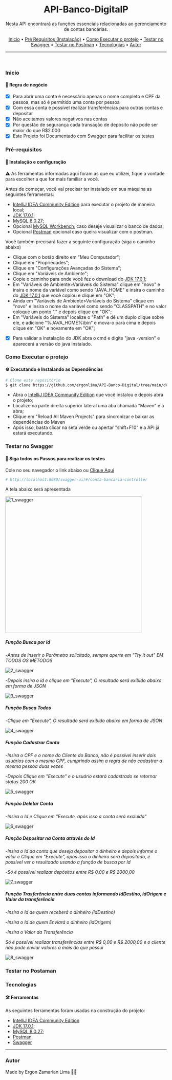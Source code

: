 <h1 align="center">API-Banco-DigitalP</h1>

<p align="center">Nesta API encontrará as funções essenciais relacionadas ao gerenciamento de contas bancárias.</p>

<p align="center">
 <a href="#inicio">Inicio</a> •
 <a href="#pré-requisitos">Pré Requisitos (Instalação)</a> •
 <a href="#como-executar-o-projeto">Como Executar o protejo</a> •
 <a href="#testar-no-swagger">Testar no Swagger</a> •
 <a href="#testar-no-postman">Testar no Postman</a> •
 <a href="#tecnologias">Tecnologias</a> •
 <a href="#autor">Autor</a>
</p>

---

<br>

### Inicio
#### 🚀 Regra de negócio
- [x] Para abrir uma conta é necessário apenas o nome completo e CPF da pessoa, mas só é permitido uma conta por pessoa
- [x] Com essa conta é possível realizar transferências para outras contas e depositar
- [x] Não aceitamos valores negativos nas contas
- [x] Por questão de segurança cada transação de depósito não pode ser maior do que R$2.000
- [x] Este Projeto foi Documentado com Swagger para facilitar os testes

### Pré-requisitos
#### 🔧 Instalação e configuração

⚠️ As ferramentas informadas aqui foram as que eu utilizei, fique a vontade para escolher a que for mais familiar a você.

Antes de começar, você vai precisar ter instalado em sua máquina as seguintes ferramentas:
- [IntelliJ IDEA Community Edition](https://www.jetbrains.com/pt-br/idea/download/#section=windows) para executar o projeto de maneira local; 
- [JDK 17.0.1](https://jdk.java.net/17/);
- [MySQL 8.0.27](https://dev.mysql.com/downloads/installer/);
- Opcional [MySQL Workbench](https://dev.mysql.com/downloads/installer/), caso deseje visualizar o banco de dados;
- Opcional [Postman](https://www.postman.com/downloads/) opcional caso queira visualizar com o postman.

Você também precisará fazer a seguinte configuração (siga o caminho abaixo)
- Clique com o botão direito em "Meu Computador";
- Clique em "Propriedades";
- Clique em "Configurações Avançadas do Sistema";
- Clique em "Variáveis de Ambiente";
- Copie o caminho para onde você fez o download do [JDK 17.0.1](https://jdk.java.net/17/);
- Em "Variáveis de Ambiente>Variáveis do Sistema" clique em "novo" e insira o nome da variável como sendo "JAVA_HOME" e insira o caminho do [JDK 17.0.1](https://jdk.java.net/17/) que você copiou e clique em "OK";
- Ainda em "Variáveis de Ambiente>Variáveis do Sistema" clique em "novo" e insira o nome da variável como sendo "CLASSPATH" e no valor coloque um ponto "." e depois clique em "OK";
- Em "Variáveis do Sistema" localize o "Path" e dê um duplo clique sobre ele, e adicione "%JAVA_HOME%\bin" e mova-o para cima e depois clique em "OK" e novamente em "OK";

- [x] Para validar a instalação do JDK abra o cmd e digite "java -version" e aparecerá a versão do java instalado.

### Como Executar o protejo
#### ⚙️ Executando e Instalando as Dependências

```bash
# Clone este repositório
$ git clone https://github.com/ergonlima/API-Banco-Digital/tree/main/desafio-rest-api
```
- Abra o [IntelliJ IDEA Community Edition](https://www.jetbrains.com/pt-br/idea/download/#section=windows) que você instalou e depois abra o projeto;
- Localize na parte direita superior lateral uma aba chamada "Maven" e a abra;
- Clique em "Reload All Maven Projects" para sincronizar e baixar as dependências do Maven
- Após isso, basta clicar na seta verde ou apertar "shift+F10" e a API já estará executando.

### Testar no Swagger
#### 📝 Siga todos os Passos para realizar os testes

Cole no seu navegador o link abaixo ou [Clique Aqui](http://localhost:8080/swagger-ui/#/conta-bancaria-controller)
```bash
# http://localhost:8080/swagger-ui/#/conta-bancaria-controller
```
<p align="left">A tela abaixo será apresentada</p>

<img alt="1_swagger" src="./imgs-readme/1_swagger.JPG" height="425" />

##### Função Busca por Id
-*Antes de inserir o Parâmetro solicitado, sempre aperte em "Try it out" EM TODOS OS MÉTODOS*

<img alt="2_swagger" src="./imgs-readme/2_swagger.JPG"/>

-*Depois insira o id e clique em "Execute", O resultado será exibido abaixo em forma de JSON*

<img alt="3_swagger" src="./imgs-readme/3_swagger.JPG"/>

##### Função Busca Todos

-*Clique em "Execute", O resultado será exibido abaixo em forma de JSON*

<img alt="4_swagger" src="./imgs-readme/4_swagger.JPG"/>

##### Função Cadastrar Conta
-*Insira o CPF e o nome do Cliente do Banco, não é possível inserir dois usuários com o mesmo CPF, cumprindo assim a regra de não cadastrar a mesma pessoa duas vezes*

-*Depois Clique em "Execute" e o usuário estará cadastrado se retornar status 200 OK*

<img alt="5_swagger" src="./imgs-readme/5_swagger.JPG"/>

##### Função Deletar Conta
-*Insira o Id e Clique em "Execute, após isso a conta será excluída"*

<img alt="6_swagger" src="./imgs-readme/6_swagger.JPG"/>

##### Função Depositar na Conta através do Id
-*Insira o Id da conta que deseja depositar o dinheiro e depois informe o valor e Clique em "Execute", após isso o dinheiro será depositado, é possível ver o resultaado usando a função de busca por Id*

-*Só é possível realizar depósitos entre R$ 0,00 e R$ 2000,00*

<img alt="7_swagger" src="./imgs-readme/7_swagger.JPG"/>

##### Função Trasferência entre duas contas informando idDestino, idOrigem e Valor da transferência
-*Insira o Id de quem receberá o dinheiro (idDestino)*

-*Insira o Id de quem Enviará o dinheiro (idOrigem)*

-*Insira o Valor da Transferência*

*Só é possível realizar transferências entre R$ 0,00 e R$ 2000,00 e o cliente não pode enviar valores a mais do que possui*

<img alt="8_swagger" src="./imgs-readme/8_swagger.JPG"/>

### Testar no Postaman

### Tecnologias
#### 🛠️ Ferramentas

As seguintes ferramentas foram usadas na construção do projeto:

- [IntelliJ IDEA Community Edition](https://www.jetbrains.com/pt-br/idea/download/#section=windows)
- [JDK 17.0.1](https://jdk.java.net/17/);
- [MySQL 8.0.27](https://dev.mysql.com/downloads/installer/);
- [Postman](https://www.postman.com/downloads/)
- [Swagger](https://swagger.io/)

---

### Autor

Made by Ergon Zamarian Lima 👋😁
